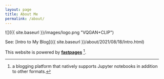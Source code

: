 ```yaml
---
layout: page
title: About Me
permalink: /about/
---
```


![]({{ site.baseurl }}/images/logo.png "VQGAN+CLIP")


See: [Intro to My Blog]({{ site.baseurl }}/about/2021/08/18/Intro.html)







This website is powered by **[fastpages](https://github.com/fastai/fastpages)** [^1].


[^1]:a blogging platform that natively supports Jupyter notebooks in addition to other formats.
